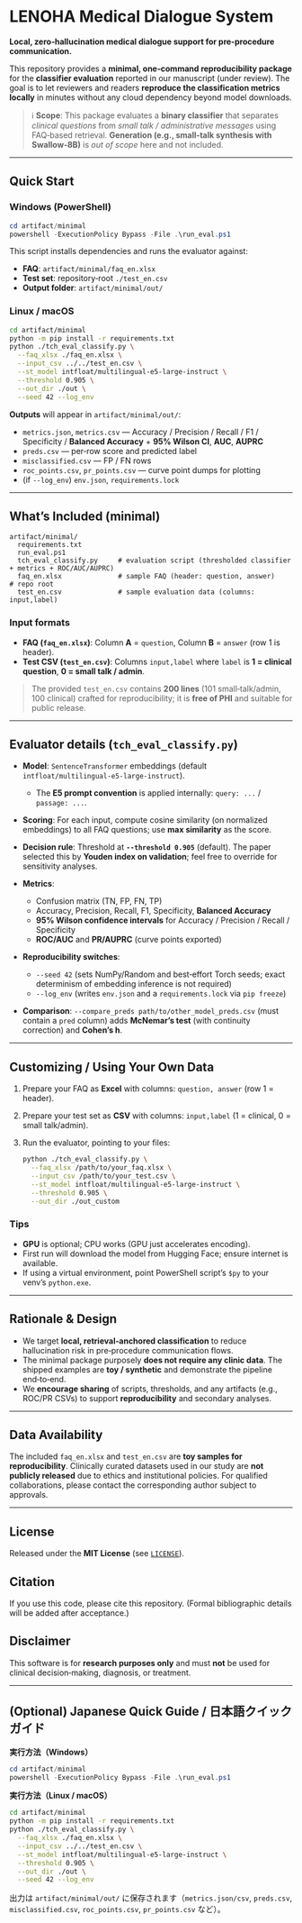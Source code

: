 
# LENOHA Medical Dialogue System

**Local, zero‑hallucination medical dialogue support for pre‑procedure communication.**

This repository provides a **minimal, one‑command reproducibility package** for the **classifier evaluation** reported in our manuscript (under review). The goal is to let reviewers and readers **reproduce the classification metrics locally** in minutes without any cloud dependency beyond model downloads.

> ℹ️ **Scope**: This package evaluates a **binary classifier** that separates *clinical questions* from *small talk / administrative messages* using FAQ‑based retrieval. **Generation (e.g., small‑talk synthesis with Swallow‑8B)** is *out of scope* here and not included.

---

## Quick Start

### Windows (PowerShell)

```powershell
cd artifact/minimal
powershell -ExecutionPolicy Bypass -File .\run_eval.ps1
```

This script installs dependencies and runs the evaluator against:

* **FAQ**: `artifact/minimal/faq_en.xlsx`
* **Test set**: repository‑root `./test_en.csv`
* **Output folder**: `artifact/minimal/out/`

### Linux / macOS

```bash
cd artifact/minimal
python -m pip install -r requirements.txt
python ./tch_eval_classify.py \
  --faq_xlsx ./faq_en.xlsx \
  --input_csv ../../test_en.csv \
  --st_model intfloat/multilingual-e5-large-instruct \
  --threshold 0.905 \
  --out_dir ./out \
  --seed 42 --log_env
```

**Outputs** will appear in `artifact/minimal/out/`:

* `metrics.json`, `metrics.csv` — Accuracy / Precision / Recall / F1 / Specificity / **Balanced Accuracy** + **95% Wilson CI**, **AUC**, **AUPRC**
* `preds.csv` — per‑row score and predicted label
* `misclassified.csv` — FP / FN rows
* `roc_points.csv`, `pr_points.csv` — curve point dumps for plotting
* (if `--log_env`) `env.json`, `requirements.lock`

---

## What’s Included (minimal)

```
artifact/minimal/
  requirements.txt
  run_eval.ps1
  tch_eval_classify.py     # evaluation script (thresholded classifier + metrics + ROC/AUC/AUPRC)
  faq_en.xlsx              # sample FAQ (header: question, answer)
# repo root
  test_en.csv              # sample evaluation data (columns: input,label)
```

### Input formats

* **FAQ (`faq_en.xlsx`)**: Column **A** = `question`, Column **B** = `answer` (row 1 is header).
* **Test CSV (`test_en.csv`)**: Columns `input,label` where `label` is **1 = clinical question**, **0 = small talk / admin**.

> The provided `test_en.csv` contains **200 lines** (101 small‑talk/admin, 100 clinical) crafted for reproducibility; it is **free of PHI** and suitable for public release.

---

## Evaluator details (`tch_eval_classify.py`)

* **Model**: `SentenceTransformer` embeddings (default `intfloat/multilingual-e5-large-instruct`).

  * The **E5 prompt convention** is applied internally: `query: ...` / `passage: ...`.
* **Scoring**: For each input, compute cosine similarity (on normalized embeddings) to all FAQ questions; use **max similarity** as the score.
* **Decision rule**: Threshold at **`--threshold 0.905`** (default). The paper selected this by **Youden index on validation**; feel free to override for sensitivity analyses.
* **Metrics**:

  * Confusion matrix (TN, FP, FN, TP)
  * Accuracy, Precision, Recall, F1, Specificity, **Balanced Accuracy**
  * **95% Wilson confidence intervals** for Accuracy / Precision / Recall / Specificity
  * **ROC/AUC** and **PR/AUPRC** (curve points exported)
* **Reproducibility switches**:

  * `--seed 42` (sets NumPy/Random and best‑effort Torch seeds; exact determinism of embedding inference is not required)
  * `--log_env` (writes `env.json` and a `requirements.lock` via `pip freeze`)
* **Comparison**: `--compare_preds path/to/other_model_preds.csv` (must contain a `pred` column) adds **McNemar’s test** (with continuity correction) and **Cohen’s h**.

---

## Customizing / Using Your Own Data

1. Prepare your FAQ as **Excel** with columns: `question, answer` (row 1 = header).
2. Prepare your test set as **CSV** with columns: `input,label` (1 = clinical, 0 = small talk/admin).
3. Run the evaluator, pointing to your files:

   ```bash
   python ./tch_eval_classify.py \
     --faq_xlsx /path/to/your_faq.xlsx \
     --input_csv /path/to/your_test.csv \
     --st_model intfloat/multilingual-e5-large-instruct \
     --threshold 0.905 \
     --out_dir ./out_custom
   ```

### Tips

* **GPU** is optional; CPU works (GPU just accelerates encoding).
* First run will download the model from Hugging Face; ensure internet is available.
* If using a virtual environment, point PowerShell script’s `$py` to your venv’s `python.exe`.

---

## Rationale & Design

* We target **local, retrieval‑anchored classification** to reduce hallucination risk in pre‑procedure communication flows.
* The minimal package purposely **does not require any clinic data**. The shipped examples are **toy / synthetic** and demonstrate the pipeline end‑to‑end.
* We **encourage sharing** of scripts, thresholds, and any artifacts (e.g., ROC/PR CSVs) to support **reproducibility** and secondary analyses.

---

## Data Availability

The included `faq_en.xlsx` and `test_en.csv` are **toy samples for reproducibility**. Clinically curated datasets used in our study are **not publicly released** due to ethics and institutional policies. For qualified collaborations, please contact the corresponding author subject to approvals.

---

## License

Released under the **MIT License** (see [`LICENSE`](./LICENSE)).

## Citation

If you use this code, please cite this repository. (Formal bibliographic details will be added after acceptance.)

## Disclaimer

This software is for **research purposes only** and must **not** be used for clinical decision‑making, diagnosis, or treatment.

---

## (Optional) Japanese Quick Guide / 日本語クイックガイド

**実行方法（Windows）**

```powershell
cd artifact/minimal
powershell -ExecutionPolicy Bypass -File .\run_eval.ps1
```

**実行方法（Linux / macOS）**

```bash
cd artifact/minimal
python -m pip install -r requirements.txt
python ./tch_eval_classify.py \
  --faq_xlsx ./faq_en.xlsx \
  --input_csv ../../test_en.csv \
  --st_model intfloat/multilingual-e5-large-instruct \
  --threshold 0.905 \
  --out_dir ./out \
  --seed 42 --log_env
```

出力は `artifact/minimal/out/` に保存されます（`metrics.json/csv`, `preds.csv`, `misclassified.csv`, `roc_points.csv`, `pr_points.csv` など）。
